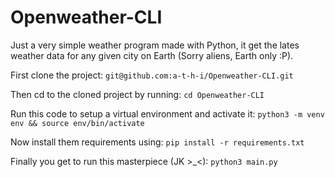 # Openweather-CLI
Just a very simple weather program made with Python, it get the lates weather data for any given city on Earth (Sorry aliens, Earth only :P).

First clone the project: `git@github.com:a-t-h-i/Openweather-CLI.git`

Then cd to the cloned project by running: `cd Openweather-CLI`

Run this code to setup a virtual environment and activate it: `python3 -m venv env && source env/bin/activate`

Now install them requirements using: `pip install -r requirements.txt`

Finally you get to run this masterpiece (JK  >_<): `python3 main.py`
